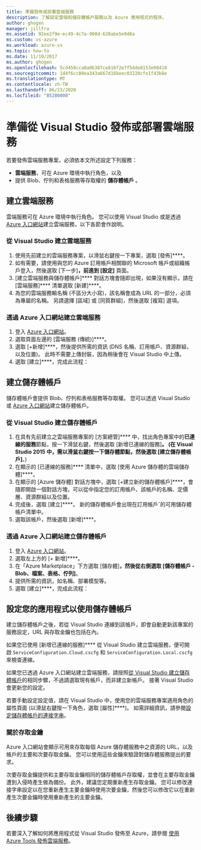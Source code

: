 ```yaml
---
title: 準備發佈或部署雲端服務
description: 了解設定雲端和儲存體帳戶服務以及 Azure 應用程式的程序。
author: ghogen
manager: jillfra
ms.assetid: 92ee2f9e-ec49-4c7a-900d-620abe5e9d8a
ms.custom: vs-azure
ms.workload: azure-vs
ms.topic: how-to
ms.date: 11/10/2017
ms.author: ghogen
ms.openlocfilehash: 5cd458cca0a0b387ce816f2e7f5dde8153e08410
ms.sourcegitcommit: 1d4f6cc80ea343a667d16beec03220cfe1f43b8e
ms.translationtype: MT
ms.contentlocale: zh-TW
ms.lasthandoff: 06/23/2020
ms.locfileid: "85280800"
---
```

# <a name="prepare-to-publish-or-deploy-a-cloud-service-from-visual-studio"></a>準備從 Visual Studio 發佈或部署雲端服務

若要發佈雲端服務專案，必須依本文所述設定下列服務：

* **雲端服務**，可在 Azure 環境中執行角色，以及
* 提供 Blob、佇列和表格服務等存取權的 **儲存體帳戶** 。

## <a name="create-a-cloud-service"></a>建立雲端服務

雲端服務可在 Azure 環境中執行角色。 您可以使用 Visual Studio 或是透過 [Azure 入口網站](https://portal.azure.com/)建立雲端服務，以下各節會作說明。

### <a name="create-a-cloud-service-from-visual-studio"></a>從 Visual Studio 建立雲端服務

1. 使用先前建立的雲端服務專案，以滑鼠右鍵按一下專案，選取 [發佈]****。
1. 如有需要，請使用與您的 Azure 訂用帳戶相關聯的 Microsoft 帳戶或組織帳戶登入，然後選取 [下一步]****，前進到 [設定]**** 頁面。
1. [建立雲端服務與儲存體帳戶]**** 對話方塊會隨即出現，如果沒有顯示，請在 [雲端服務]**** 清單選取 [新建]****。
1. 為您的雲端服務輸名稱 (不區分大小寫)，該名稱會成為 URL 的一部分，必須為專屬的名稱。 另請選擇 [區域] 或 [同質群組]，然後選取 [複寫] 選項。

### <a name="create-a-cloud-service-through-the-azure-portal"></a>透過 Azure 入口網站建立雲端服務

1. 登入 [Azure 入口網站](https://portal.azure.com/)。
1. 選取頁面左邊的 [雲端服務 (傳統)]****。
1. 選取 [+新增]****，然後提供所需的資訊 (DNS 名稱、訂用帳戶、資源群組，以及位置)。 此時不需要上傳封裝，因為稍後會在 Visual Studio 中上傳。
1. 選取 [建立]****，完成此流程：

## <a name="create-a-storage-account"></a>建立儲存體帳戶

儲存體帳戶會提供 Blob、佇列和表格服務等存取權。 您可以透過 Visual Studio 或 [Azure 入口網站](https://portal.azure.com/)建立儲存體帳戶。

### <a name="create-a-storage-account-from-visual-studio"></a>從 Visual Studio 建立儲存體帳戶

1. 在具有先前建立之雲端服務專案的 [方案總管]**** 中，找出角色專案中的**已連線的服務**節點，按一下滑鼠右鍵，然後選取 [新增已連線的服務]****。 (在 Visual Studio 2015 中，需以滑鼠右鍵按一下**儲存體**節點，然後選取 [建立儲存體帳戶]****。)
1. 在顯示的 [已連線的服務]**** 清單中，選取 [使用 Azure 儲存體的雲端儲存體]****。
1. 在顯示的 [Azure 儲存體] 對話方塊中，選取 [+建立新的儲存體帳戶]****，會隨即開啟一個對話方塊，可以從中指定您的訂用帳戶、該帳戶的名稱、定價層、資源群組以及位置。
1. 完成後，選取 [建立]****。 新的儲存體帳戶會出現在訂用帳戶ˇ的可用儲存體帳戶清單中。
1. 選取該帳戶，然後選取 [新增]****。

### <a name="create-a-storage-account-through-the-azure-portal"></a>透過 Azure 入口網站建立儲存體帳戶

1. 登入 [Azure 入口網站](https://portal.azure.com/)。
1. 選取左上方的 [+ 新增]****。
1. 在「Azure Marketplace」下方選取 [儲存體]****，然後從右側選取 [儲存體帳戶 - Blob、檔案、表格、佇列]****。
1. 提供所需的資訊，如名稱、部署模型等。
1. 選取 [建立]****，完成此流程：

## <a name="configure-your-app-to-use-the-storage-account"></a>設定您的應用程式以使用儲存體帳戶

建立儲存體帳戶之後，若從 Visual Studio 連線到該帳戶，即會自動更新該專案的服務設定，URL 與存取金鑰也包括在內。

如果您已使用 [新增已連線的服務]**** 從 Visual Studio 建立雲端服務，便可開啟 `ServiceConfiguration.Cloud.cscfg` 和 `ServiceConfiguration.Local.cscfg` 來檢查連線。

如果您已透過 Azure 入口網站建立雲端服務，請按照[從 Visual Studio 建立儲存體帳戶](#create-a-storage-account-from-visual-studio)的相同步驟，不過請選取現有帳戶，而非建立新帳戶。 接著 Visual Studio 會更新您的設定。

若要手動設定設定值，請在 Visual Studio 中，使用您的雲端服務專案適用角色的屬性頁面 (以滑鼠右鍵按一下角色，選取 [屬性]****)。 如需詳細資訊，請參閱[設定儲存體帳戶的連接字串](vs-azure-tools-multiple-services-project-configurations.md#configuring-a-connection-string-for-a-storage-account)。

### <a name="about-access-keys"></a>關於存取金鑰

Azure 入口網站會顯示可用來存取每個 Azure 儲存體服務中之資源的 URL，以及帳戶的主要和次要存取金鑰。 您可以使用這些金鑰來驗證對儲存體服務提出的要求。

次要存取金鑰提供和主要存取金鑰相同的儲存體帳戶存取權，並會在主要存取金鑰遭到入侵時產生做為備份。 此外，建議您定期重新產生存取金鑰。 您可以修改連接字串設定以在您重新產生主要金鑰時使用次要金鑰，然後您可以修改它以在重新產生次要金鑰時使用重新產生的主要金鑰。

## <a name="next-steps"></a>後續步驟

若要深入了解如何將應用程式從 Visual Studio 發佈至 Azure，請參閱 [使用 Azure Tools 發佈雲端服務](vs-azure-tools-publishing-a-cloud-service.md)。
